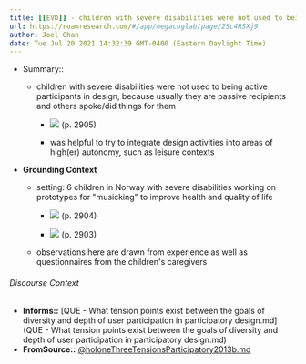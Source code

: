 ```yaml
---
title: [[EVD]] - children with severe disabilities were not used to being active participants in design, because usually they are passive recipients and others spoke/did things for them - [[@holoneThreeTensionsParticipatory2013b]]
url: https://roamresearch.com/#/app/megacoglab/page/2Sc4RSXj9
author: Joel Chan
date: Tue Jul 20 2021 14:32:39 GMT-0400 (Eastern Daylight Time)
---
```


- Summary::

    - children with severe disabilities were not used to being active participants in design, because usually they are passive recipients and others spoke/did things for them

        - ![](https://firebasestorage.googleapis.com/v0/b/firescript-577a2.appspot.com/o/imgs%2Fapp%2Fmegacoglab%2F5GZfmi_BH7.png?alt=media&token=4ce3c798-a929-4314-b9ad-af7e0b51ba6b) (p. 2905)

        - was helpful to try to integrate design activities into areas of high(er) autonomy, such as leisure contexts
- **Grounding Context**

    - setting: 6 children in Norway with severe disabilities working on prototypes for "musicking" to improve health and quality of life

        - ![](https://firebasestorage.googleapis.com/v0/b/firescript-577a2.appspot.com/o/imgs%2Fapp%2Fmegacoglab%2FQg-wRkowiO.png?alt=media&token=b34f7c2f-bbbd-467a-a9d6-d5faec3b0c46) (p. 2904)

        - ![](https://firebasestorage.googleapis.com/v0/b/firescript-577a2.appspot.com/o/imgs%2Fapp%2Fmegacoglab%2FLz2iVRTB-Q.png?alt=media&token=06c08154-f600-401d-9d11-355abbe4c9da) (p. 2903)

    - observations here are drawn from experience as well as questionnaires from the children's caregivers

###### Discourse Context

- **Informs::** [QUE - What tension points exist between the goals of diversity and depth of user participation in participatory design.md](QUE - What tension points exist between the goals of diversity and depth of user participation in participatory design.md)
- **FromSource::** [@holoneThreeTensionsParticipatory2013b.md](@holoneThreeTensionsParticipatory2013b.md)
